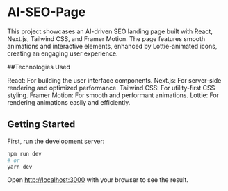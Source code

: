 # AI-SEO-Page
This project showcases an AI-driven SEO landing page built with React, Next.js, Tailwind CSS, and Framer Motion. The page features smooth animations and interactive elements, enhanced by Lottie-animated icons, creating an engaging user experience.

##Technologies Used

React: For building the user interface components.
Next.js: For server-side rendering and optimized performance.
Tailwind CSS: For utility-first CSS styling.
Framer Motion: For smooth and performant animations.
Lottie: For rendering animations easily and efficiently.

## Getting Started

First, run the development server:

```bash
npm run dev
# or
yarn dev

```

Open [http://localhost:3000](http://localhost:3000) with your browser to see the result.
